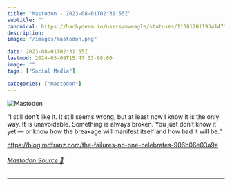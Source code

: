```yaml
---
title: "Mastodon - 2023-08-01T02:31:55Z"
subtitle: ""
canonical: https://hachyderm.io/users/mweagle/statuses/110812011934147374
description:
image: "/images/mastodon.png"

date: 2023-08-01T02:31:55Z
lastmod: 2024-03-09T15:47:03-08:00
image: ""
tags: ["Social Media"]

categories: ["mastodon"]
---
```

![Mastodon](/images/mastodon.png)

<p>“I still don’t like it. It still seems wrong, but at least now I know it is the only way. It is unavoidable. Something is always broken. You just don’t know it yet — or know how the breakage will manifest itself and how bad it will be.”</p><p><a href="https://blog.mdfranz.com/the-failures-no-one-celebrates-906b06e03a9a" target="_blank" rel="nofollow noopener noreferrer" translate="no"><span class="invisible">https://</span><span class="ellipsis">blog.mdfranz.com/the-failures-</span><span class="invisible">no-one-celebrates-906b06e03a9a</span></a></p>


###### [Mastodon Source 🐘](https://hachyderm.io/@mweagle/110812011934147374)

___
